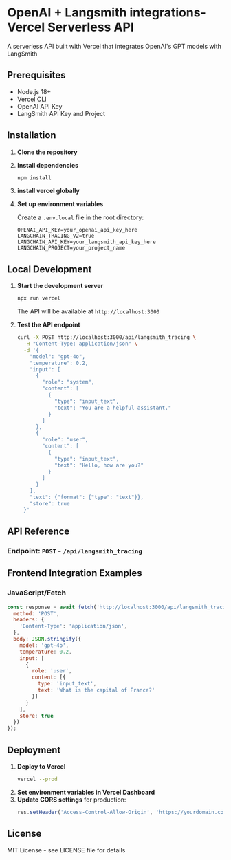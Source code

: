 # OpenAI + Langsmith integrations- Vercel Serverless API

A serverless API built with Vercel that integrates OpenAI's GPT models with LangSmith 


## Prerequisites

- Node.js 18+ 
- Vercel CLI
- OpenAI API Key
- LangSmith API Key and Project

## Installation

1. **Clone the repository**
2. **Install dependencies**
   ```bash
   npm install
   ```
3. **install vercel globally**
4. **Set up environment variables**
   
   Create a `.env.local` file in the root directory:
   ```env
   OPENAI_API_KEY=your_openai_api_key_here
   LANGCHAIN_TRACING_V2=true
   LANGCHAIN_API_KEY=your_langsmith_api_key_here
   LANGCHAIN_PROJECT=your_project_name
   ```

## Local Development

1. **Start the development server**
   ```bash
   npx run vercel
   ```
   
   The API will be available at `http://localhost:3000`

2. **Test the API endpoint**
   ```bash
   curl -X POST http://localhost:3000/api/langsmith_tracing \
     -H "Content-Type: application/json" \
     -d '{
       "model": "gpt-4o",
       "temperature": 0.2,
       "input": [
         {
           "role": "system",
           "content": [
             {
               "type": "input_text",
               "text": "You are a helpful assistant."
             }
           ]
         },
         {
           "role": "user",
           "content": [
             {
               "type": "input_text", 
               "text": "Hello, how are you?"
             }
           ]
         }
       ],
       "text": {"format": {"type": "text"}},
       "store": true
     }'
   ```

## API Reference

### Endpoint: `POST` - `/api/langsmith_tracing`

## Frontend Integration Examples

### JavaScript/Fetch
```javascript
const response = await fetch('http://localhost:3000/api/langsmith_tracing', {
  method: 'POST',
  headers: {
    'Content-Type': 'application/json',
  },
  body: JSON.stringify({
    model: 'gpt-4o',
    temperature: 0.2,
    input: [
      {
        role: 'user',
        content: [{
          type: 'input_text',
          text: 'What is the capital of France?'
        }]
      }
    ],
    store: true
  })
});
```

## Deployment

1. **Deploy to Vercel**
   ```bash
   vercel --prod
   ```
2. **Set environment variables in Vercel Dashboard**
3. **Update CORS settings** for production:
   ```typescript
   res.setHeader('Access-Control-Allow-Origin', 'https://yourdomain.com');
   ```


## License

MIT License - see LICENSE file for details
